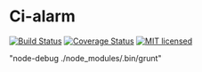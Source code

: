 # Ci-alarm
[![Build Status](https://travis-ci.org/eromano/ci-alarm.svg?branch=master)](https://travis-ci.org/eromano/ci-alarm) [![Coverage Status](https://coveralls.io/repos/github/eromano/ci-alarm/badge.svg?branch=master)](https://coveralls.io/github/eromano/ci-alarm?branch=master) [![MIT licensed](https://img.shields.io/badge/license-MIT-blue.svg)](https://github.com/eromano/ci-alarm/blob/master/LICENSE) 

"node-debug ./node_modules/.bin/grunt"
